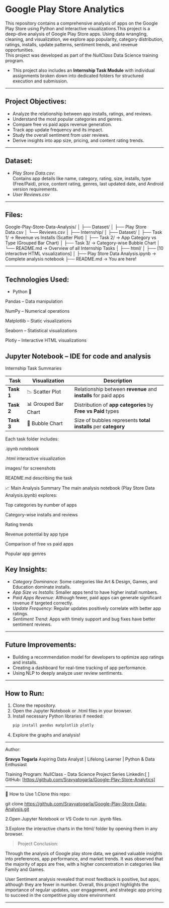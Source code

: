
# Google Play Store Analytics

This repository contains a comprehensive analysis of apps on the Google Play Store using Python and interactive visualizations.This project is a deep-dive analysis of Google Play Store apps. Using data wrangling, cleaning, and visualization, we explore app popularity, category distribution, ratings, installs, update patterns, sentiment trends, and revenue opportunities.  
This project was developed as part of the *NullClass* Data Science training program.

- This project also includes an **Internship Task Module** with individual assignments broken down into dedicated folders for structured execution and submission.


---

## Project Objectives:

- Analyze the relationship between app installs, ratings, and reviews.
- Understand the most popular categories and genres.
- Compare free vs paid apps revenue generation.
- Track app update frequency and its impact.
- Study the overall sentiment from user reviews.
- Derive insights into app size, pricing, and content rating trends.

---

## Dataset:

- *Play Store Data.csv*:  
  Contains app details like name, category, rating, size, installs, type (Free/Paid), price, content rating, genres, last updated date, and Android version requirements.
- *User Reviews.csv*
---

## Files:

Google-Play-Store-Data-Analysis/
│
├── Dataset/
│   ├── Play Store Data.csv
│   └── Reviews.csv
│
├── Internship/
│   ├── Dataset/
│   ├── Task 1/ → Revenue vs Installs (Scatter Plot)
│   ├── Task 2/ → App Category vs Type (Grouped Bar Chart)
│   ├── Task 3/ → Category-wise Bubble Chart
│   └── README.md → Overview of all Internship Tasks
│
├── html/
│   ├── [10 interactive HTML visualizations]
│
├── Play Store Data Analysis.ipynb → Complete analysis notebook
├── README.md → You are here!

---

## Technologies Used:

- Python 🐍

Pandas – Data manipulation

NumPy – Numerical operations

Matplotlib – Static visualizations

Seaborn – Statistical visualizations

Plotly – Interactive HTML visualizations

Jupyter Notebook – IDE for code and analysis
---

Internship Task Summaries

| Task       | Visualization        | Description                                                     |
| ---------- | -------------------- | --------------------------------------------------------------- |
| **Task 1** | 📉 Scatter Plot      | Relationship between **revenue** and **installs** for paid apps |
| **Task 2** | 📊 Grouped Bar Chart | Distribution of **app categories** by **Free vs Paid** types    |
| **Task 3** | 🫧 Bubble Chart      | Size of bubbles represents **total installs** per **category**  |

Each task folder includes:

.ipynb notebook

.html interactive visualization

images/ for screenshots

README.md describing the task

📈 Main Analysis Summary
The main analysis notebook (Play Store Data Analysis.ipynb) explores:

Top categories by number of apps

Category-wise installs and reviews

Rating trends

Revenue potential by app type

Comparison of free vs paid apps

Popular app genres

## Key Insights:

- *Category Dominance:* Some categories like Art & Design, Games, and Education dominate installs.
- *App Size vs Installs:* Smaller apps tend to have higher install numbers.
- *Paid Apps Revenue:* Although fewer, paid apps can generate significant revenue if targeted correctly.
- *Update Frequency:* Regular updates positively correlate with better app ratings.
- *Sentiment Trend:* Apps with timely support and bug fixes have better sentiment reviews.

---

## Future Improvements:

- Building a recommendation model for developers to optimize app ratings and installs.
- Creating a dashboard for real-time tracking of app performance.
- Using NLP to deeply analyze user review sentiments.

---

## How to Run:

1. Clone the repository.
2. Open the Jupyter Notebook or .html files in your browser.
3. Install necessary Python libraries if needed:
   ```bash
   pip install pandas matplotlib plotly

4. Explore the graphs and analysis!




---

Author:

**Sravya Togarla**
Aspiring Data Analyst | Lifelong Learner | Python & Data Enthusiast

Training Program: NullClass - Data Science Project Series
Linkedin:[   ]
GitHub: [https://github.com/Sravyatogarla/Google-Play-Store-Analytics]



---
📌 How to Use
1.Clone this repo:

git clone https://github.com/Sravyatogarla/Google-Play-Store-Data-Analysis.git

2.Open Jupyter Notebook or VS Code to run .ipynb files.

3.Explore the interactive charts in the html/ folder by opening them in any browser.


> Project Conclusion:
 
Through the analysis of Google play store data, we gained valuable insights into preferences, app performance, and market trends. It was observed that the majority of apps are free, with a higher concentration in categories like Family and Games.

User Sentiment analysis revealed that most feedback is positive, but apps, although they are fewer in number. Overall, this project highlights the importance of regular updates, user engagement, and strategic app pricing to succeed in the competitive play store environment











---
